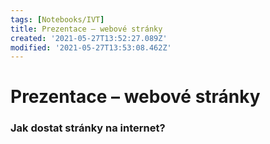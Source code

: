 ```yaml
---
tags: [Notebooks/IVT]
title: Prezentace – webové stránky
created: '2021-05-27T13:52:27.089Z'
modified: '2021-05-27T13:53:08.462Z'
---
```


# Prezentace – webové stránky
### Jak dostat stránky na internet?

